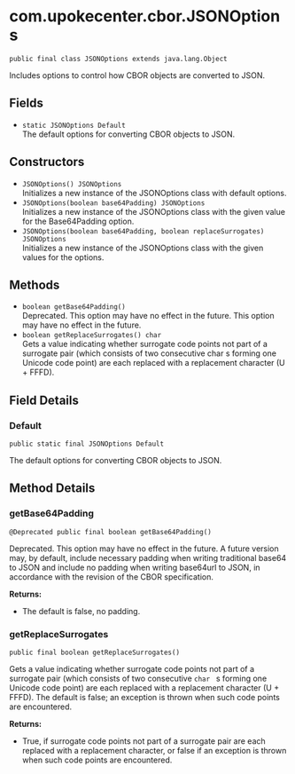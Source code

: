 # com.upokecenter.cbor.JSONOptions

    public final class JSONOptions extends java.lang.Object

Includes options to control how CBOR objects are converted to JSON.

## Fields

* `static JSONOptions Default`<br>
 The default options for converting CBOR objects to JSON.

## Constructors

* `JSONOptions() JSONOptions`<br>
 Initializes a new instance of the JSONOptions
 class with default options.
* `JSONOptions​(boolean base64Padding) JSONOptions`<br>
 Initializes a new instance of the JSONOptions
 class with the given value for the Base64Padding option.
* `JSONOptions​(boolean base64Padding,
           boolean replaceSurrogates) JSONOptions`<br>
 Initializes a new instance of the JSONOptions class with the given
 values for the options.

## Methods

* `boolean getBase64Padding()`<br>
 Deprecated.
This option may have no effect in the future.
 This option may have no effect in the future.
* `boolean getReplaceSurrogates() char `<br>
 Gets a value indicating whether surrogate code points not part of a
 surrogate pair (which consists of two consecutive char  s
 forming one Unicode code point) are each replaced with a replacement
 character (U + FFFD).

## Field Details

### Default
    public static final JSONOptions Default
The default options for converting CBOR objects to JSON.
## Method Details

### getBase64Padding
    @Deprecated public final boolean getBase64Padding()
Deprecated.
This option may have no effect in the future. A future version may, by
 default, include necessary padding when writing traditional base64 to JSON
 and include no padding when writing base64url to JSON, in accordance with
 the revision of the CBOR specification.

**Returns:**

* The default is false, no padding.

### getReplaceSurrogates
    public final boolean getReplaceSurrogates()
Gets a value indicating whether surrogate code points not part of a
 surrogate pair (which consists of two consecutive <code>char </code> s
 forming one Unicode code point) are each replaced with a replacement
 character (U + FFFD). The default is false; an exception is thrown when
 such code points are encountered.

**Returns:**

* True, if surrogate code points not part of a surrogate pair are each
 replaced with a replacement character, or false if an exception is
 thrown when such code points are encountered.

